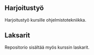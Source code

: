 ## Harjoitustyö

Harjoitustyö kursille ohjelmistotekniikka.

## Laksarit

Repositorio sisältää myös kurssin laskarit.
